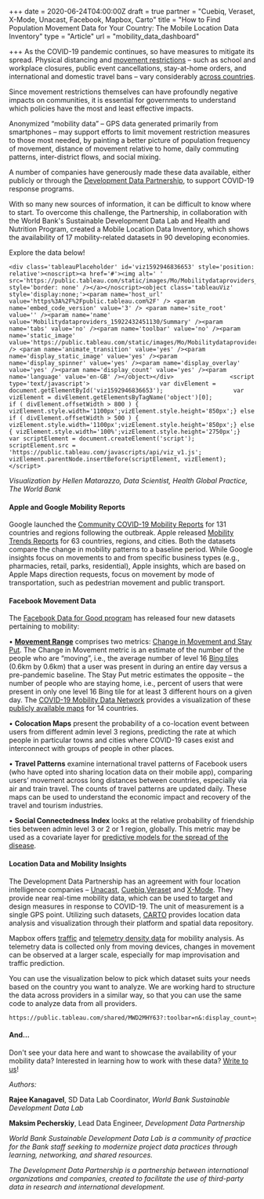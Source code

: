 +++
date = 2020-06-24T04:00:00Z
draft = true
partner = "Cuebiq, Veraset, X-Mode, Unacast, Facebook, Mapbox, Carto"
title = "How to Find Population Movement Data for Your Country: The Mobile Location Data Inventory"
type = "Article"
url = "mobility_data_dashboard"

+++
As the COVID-19 pandemic continues, so have measures to mitigate its spread. Physical distancing and [movement restrictions](https://ourworldindata.org/policy-responses-covid#restrictions-on-internal-movement) – such as school and workplace closures, public event cancellations, stay-at-home orders, and international and domestic travel bans – vary considerably [across countries](https://openknowledge.worldbank.org/bitstream/handle/10986/33754/Determinants-of-Social-Distancing-and-Economic-Activity-during-COVID-19-A-Global-View.pdf?sequence=1&isAllowed=y).

Since movement restrictions themselves can have profoundly negative impacts on communities, it is essential for governments to understand which policies have the most and least effective impacts.

Anonymized “mobility data” – GPS data generated primarily from smartphones – may support efforts to limit movement restriction measures to those most needed, by painting a better picture of population frequency of movement, distance of movement relative to home, daily commuting patterns, inter-district flows, and social mixing.

A number of companies have generously made these data available, either publicly or through the [Development Data Partnership](https://datapartnership.org/), to support COVID-19 response programs.

With so many new sources of information, it can be difficult to know where to start. To overcome this challenge, the Partnership, in collaboration with the World Bank's Sustainable Development Data Lab and Health and Nutrition Program, created a Mobile Location Data Inventory, which shows the availability of 17 mobility-related datasets in 90 developing economies.

Explore the data below!

    <div class='tableauPlaceholder' id='viz1592946836653' style='position: relative'><noscript><a href='#'><img alt=' ' src='https://public.tableau.com/static/images/Mo/Mobilitydataproviders_15922432451130/Summary/1_rss.png' style='border: none' /></a></noscript><object class='tableauViz'  style='display:none;'><param name='host_url' value='https%3A%2F%2Fpublic.tableau.com%2F' /> <param name='embed_code_version' value='3' /> <param name='site_root' value='' /><param name='name' value='Mobilitydataproviders_15922432451130/Summary' /><param name='tabs' value='no' /><param name='toolbar' value='no' /><param name='static_image' value='https://public.tableau.com/static/images/Mo/Mobilitydataproviders_15922432451130/Summary/1.png' /> <param name='animate_transition' value='yes' /><param name='display_static_image' value='yes' /><param name='display_spinner' value='yes' /><param name='display_overlay' value='yes' /><param name='display_count' value='yes' /><param name='language' value='en-GB' /></object></div>                <script type='text/javascript'>                    var divElement = document.getElementById('viz1592946836653');                    var vizElement = divElement.getElementsByTagName('object')[0];                    if ( divElement.offsetWidth > 800 ) { vizElement.style.width='1100px';vizElement.style.height='850px';} else if ( divElement.offsetWidth > 500 ) { vizElement.style.width='1100px';vizElement.style.height='850px';} else { vizElement.style.width='100%';vizElement.style.height='2750px';}                     var scriptElement = document.createElement('script');                    scriptElement.src = 'https://public.tableau.com/javascripts/api/viz_v1.js';                    vizElement.parentNode.insertBefore(scriptElement, vizElement);                </script>

_Visualization by Hellen Matarazzo, Data Scientist, Health Global Practice, The World Bank_

#### **Apple and Google Mobility Reports**

Google launched the [Community COVID-19 Mobility Reports](https://www.google.com/covid19/mobility/) for 131 countries and regions following the outbreak. Apple released [Mobility Trends Reports](https://www.apple.com/covid19/mobility) for 63 countries, regions, and cities. Both the datasets compare the change in mobility patterns to a baseline period. While Google insights focus on movements to and from specific business types (e.g., pharmacies, retail, parks, residential), Apple insights, which are based on Apple Maps direction requests, focus on movement by mode of transportation, such as pedestrian movement and public transport.

#### **Facebook Movement Data**

The [Facebook Data for Good program](https://dataforgood.fb.com/) has released four new datasets pertaining to mobility:

• [**Movement Range**](https://dataforgood.fb.com/tools/movement-range-maps/) comprises two metrics: [Change in Movement and Stay Put](https://research.fb.com/blog/2020/06/protecting-privacy-in-facebook-mobility-data-during-the-covid-19-response/). The Change in Movement metric is an estimate of the number of the people who are “moving”, i.e., the average number of level 16 [Bing tiles](https://docs.microsoft.com/en-us/bingmaps/articles/bing-maps-tile-system) (0.6km by 0.6km) that a user was present in during an entire day versus a pre-pandemic baseline. The Stay Put metric estimates the opposite – the number of people who are staying home, i.e., percent of users that were present in only one level 16 Bing tile for at least 3 different hours on a given day. The [COVID-19 Mobility Data Network](https://www.covid19mobility.org/) provides a visualization of these [publicly available maps](https://data.humdata.org/dataset/movement-range-maps) for 14 countries.

• **Colocation Maps** present the probability of a co-location event between users from different admin level 3 regions, predicting the rate at which people in particular towns and cities where COVID-19 cases exist and interconnect with groups of people in other places.

• **Travel Patterns** examine international travel patterns of Facebook users (who have opted into sharing location data on their mobile app), comparing users’ movement across long distances between countries, especially via air and train travel. The counts of travel patterns are updated daily. These maps can be used to understand the economic impact and recovery of the travel and tourism industries.

• **Social Connectedness Index** looks at the relative probability of friendship ties between admin level 3 or 2 or 1 region, globally. This metric may be used as a covariate layer for [predictive models for the spread of the disease](https://www.theguardian.com/world/2020/apr/14/facebook-friendships-can-help-predict-covid-19-spread-study-finds).

#### **Location Data and Mobility Insights**

The Development Data Partnership has an agreement with four location intelligence companies – [Unacast](https://www.unacast.com/), [Cuebiq](https://www.cuebiq.com/),[Veraset](https://www.veraset.com/) and [X-Mode](https://www.xmode.io/). They provide near real-time mobility data, which can be used to target and design measures in response to COVID-19. The unit of measurement is a single GPS point. Utilizing such datasets, [CARTO](https://carto.com/) provides location data analysis and visualization through their platform and spatial data repository.

Mapbox offers [traffic](https://www.mapbox.com/traffic-data/?utm_medium=blog&utm_source=mapbox-blog&utm_campaign=blog%7Cmapbox-blog%7Ctelemetry%7Ctravel-changes-around-the-world-from-covid-19-cc79db7e04c7-20-03&utm_term=telemetry&utm_content=travel-changes-around-the-world-from-covid-19-cc79db7e04c7) and [telemetry density data](https://www.mapbox.com/telemetry/) for mobility analysis. As telemetry data is collected only from moving devices, changes in movement can be observed at a larger scale, especially for map improvisation and traffic prediction.

You can use the visualization below to pick which dataset suits your needs based on the country you want to analyze. We are working hard to structure the data across providers in a similar way, so that you can use the same code to analyze data from all providers.

    https://public.tableau.com/shared/MWD2MHY63?:toolbar=n&:display_count=y&:origin=viz_share_link

#### **And...**

Don't see your data here and want to showcase the availability of your mobility data? Interested in learning how to work with these data? [Write to us](datapartnership@worldbank.org)!

_Authors:_

**Rajee Kanagavel**, SD Data Lab Coordinator, _World Bank Sustainable Development Data Lab_

**Maksim Pecherskiy**, Lead Data Engineer, _Development Data Partnership_

_World Bank Sustainable Development Data Lab is a community of practice for the Bank staff seeking to modernize project data practices through learning, networking, and shared resources._

_The Development Data Partnership is a partnership between international organizations and companies, created to facilitate the use of third-party data in research and international development._